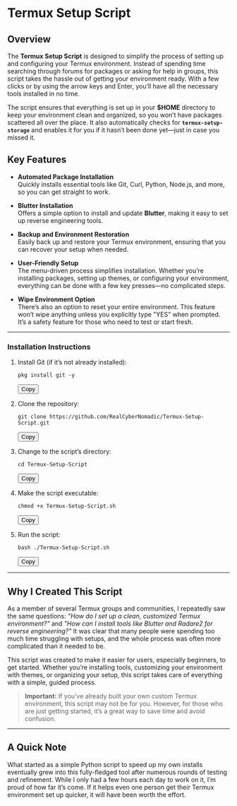 # Termux Setup Script

## Overview

The **Termux Setup Script** is designed to simplify the process of setting up and configuring your Termux environment. Instead of spending time searching through forums for packages or asking for help in groups, this script takes the hassle out of getting your environment ready. With a few clicks or by using the arrow keys and Enter, you’ll have all the necessary tools installed in no time.

The script ensures that everything is set up in your **$HOME** directory to keep your environment clean and organized, so you won’t have packages scattered all over the place. It also automatically checks for **`termux-setup-storage`** and enables it for you if it hasn’t been done yet—just in case you missed it.

## Key Features

- **Automated Package Installation**  
  Quickly installs essential tools like Git, Curl, Python, Node.js, and more, so you can get straight to work.

- **Blutter Installation**  
  Offers a simple option to install and update **Blutter**, making it easy to set up reverse engineering tools.

- **Backup and Environment Restoration**  
  Easily back up and restore your Termux environment, ensuring that you can recover your setup when needed.

- **User-Friendly Setup**  
  The menu-driven process simplifies installation. Whether you’re installing packages, setting up themes, or configuring your environment, everything can be done with a few key presses—no complicated steps.

- **Wipe Environment Option**  
  There’s also an option to reset your entire environment. This feature won’t wipe anything unless you explicitly type "YES" when prompted. It’s a safety feature for those who need to test or start fresh.

---

### Installation Instructions

1. Install Git (if it’s not already installed):
   <pre><code id="cmd1">pkg install git -y</code></pre>
   <button onclick="copyToClipboard('cmd1')">Copy</button>

2. Clone the repository:
   <pre><code id="cmd2">git clone https://github.com/RealCyberNomadic/Termux-Setup-Script.git</code></pre>
   <button onclick="copyToClipboard('cmd2')">Copy</button>

3. Change to the script’s directory:
   <pre><code id="cmd3">cd Termux-Setup-Script</code></pre>
   <button onclick="copyToClipboard('cmd3')">Copy</button>

4. Make the script executable:
   <pre><code id="cmd4">chmod +x Termux-Setup-Script.sh</code></pre>
   <button onclick="copyToClipboard('cmd4')">Copy</button>

5. Run the script:
   <pre><code id="cmd5">bash ./Termux-Setup-Script.sh</code></pre>
   <button onclick="copyToClipboard('cmd5')">Copy</button>

---

## Why I Created This Script

As a member of several Termux groups and communities, I repeatedly saw the same questions: *"How do I set up a clean, customized Termux environment?"* and *"How can I install tools like Blutter and Radare2 for reverse engineering?"* It was clear that many people were spending too much time struggling with setups, and the whole process was often more complicated than it needed to be.

This script was created to make it easier for users, especially beginners, to get started. Whether you’re installing tools, customizing your environment with themes, or organizing your setup, this script takes care of everything with a simple, guided process.

> **Important:** If you’ve already built your own custom Termux environment, this script may not be for you. However, for those who are just getting started, it’s a great way to save time and avoid confusion.

---

## A Quick Note

What started as a simple Python script to speed up my own installs eventually grew into this fully-fledged tool after numerous rounds of testing and refinement. While I only had a few hours each day to work on it, I’m proud of how far it’s come. If it helps even one person get their Termux environment set up quicker, it will have been worth the effort.
